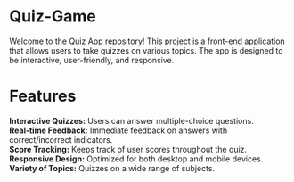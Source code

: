 # Quiz-Game
Welcome to the Quiz App repository! This project is a front-end application that allows users to take quizzes on various topics. The app is designed to be interactive, user-friendly, and responsive.<br>
<h1>Features</h1>
<b>Interactive Quizzes:</b> Users can answer multiple-choice questions.<br>
<b>Real-time Feedback:</b> Immediate feedback on answers with correct/incorrect indicators.<br>
<b>Score Tracking:</b> Keeps track of user scores throughout the quiz.<br>
<b>Responsive Design:</b> Optimized for both desktop and mobile devices.<br>
<b>Variety of Topics:</b> Quizzes on a wide range of subjects.
